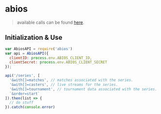 # abios
> available calls can be found [here](https://docs.abiosgaming.com/v2/reference).

## Initialization & Use
```js
var AbiosAPI = require('abios')
var api = AbiosAPI({
  clientID: process.env.ABIOS_CLIENT_ID,
  clientSecret: process.env.ABIOS_CLIENT_SECRET
});

api('/series', [
  '&with[]=matches', // matches associated with the series.
  '&with[]=casters', // live streams for the series.
  '&with[]=tournament', // tournament data associated with the series.
  `&order=start`
]).then(list => {
  // do stuff
}).catch(console.error)
```

